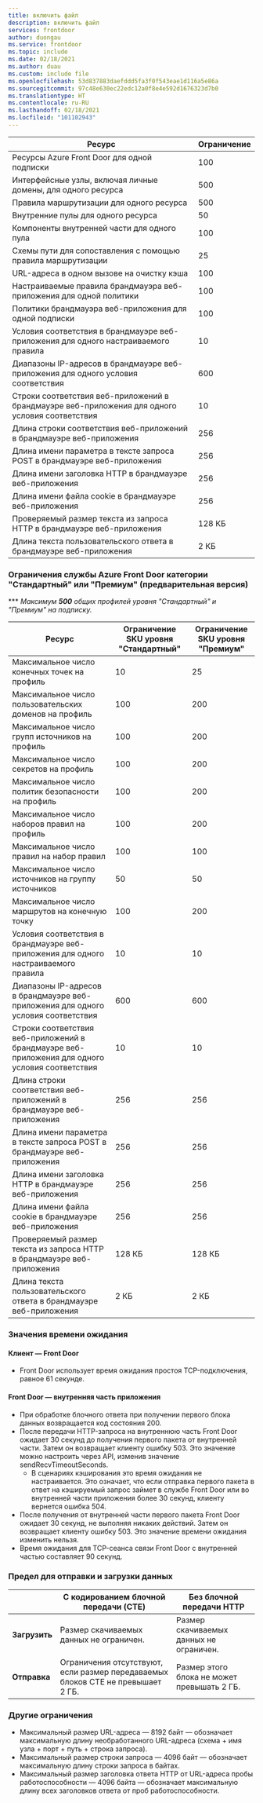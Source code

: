 ```yaml
---
title: включить файл
description: включить файл
services: frontdoor
author: duongau
ms.service: frontdoor
ms.topic: include
ms.date: 02/18/2021
ms.author: duau
ms.custom: include file
ms.openlocfilehash: 53d837883daefddd5fa3f0f543eae1d116a5e86a
ms.sourcegitcommit: 97c48e630ec22edc12a0f8e4e592d1676323d7b0
ms.translationtype: HT
ms.contentlocale: ru-RU
ms.lasthandoff: 02/18/2021
ms.locfileid: "101102943"
---
```

| Ресурс | Ограничение |
| --- | --- |
| Ресурсы Azure Front Door для одной подписки | 100 |
| Интерфейсные узлы, включая личные домены, для одного ресурса | 500 |
| Правила маршрутизации для одного ресурса | 500 |
| Внутренние пулы для одного ресурса | 50 |
| Компоненты внутренней части для одного пула | 100 |
| Схемы пути для сопоставления с помощью правила маршрутизации | 25 |
| URL-адреса в одном вызове на очистку кэша | 100 |
| Настраиваемые правила брандмауэра веб-приложения для одной политики | 100 |
| Политики брандмауэра веб-приложения для одной подписки | 100 |
| Условия соответствия в брандмауэре веб-приложения для одного настраиваемого правила | 10 |
| Диапазоны IP-адресов в брандмауэре веб-приложения для одного условия соответствия | 600 |
| Строки соответствия веб-приложений в брандмауэре веб-приложения для одного условия соответствия | 10 |
| Длина строки соответствия веб-приложений в брандмауэре веб-приложения | 256 |
| Длина имени параметра в тексте запроса POST в брандмауэре веб-приложения | 256 |
| Длина имени заголовка HTTP в брандмауэре веб-приложения | 256 |
| Длина имени файла cookie в брандмауэре веб-приложения | 256 |
| Проверяемый размер текста из запроса HTTP в брандмауэре веб-приложения | 128 КБ |
| Длина текста пользовательского ответа в брандмауэре веб-приложения | 2 КБ |

### <a name="azure-front-door-standardpremium-preview-service-limits"></a>Ограничения службы Azure Front Door категории "Стандартный" или "Премиум" (предварительная версия)

*** *Максимум **500** общих профилей уровня "Стандартный" и "Премиум" на подписку.*

| Ресурс | Ограничение SKU уровня "Стандартный" | Ограничение SKU уровня "Премиум" |
| --- | --- | --- |
| Максимальное число конечных точек на профиль  | 10 | 25 |
| Максимальное число пользовательских доменов на профиль | 100 | 200 |
| Максимальное число групп источников на профиль | 100 | 200 |
| Максимальное число секретов на профиль | 100 | 200 |
| Максимальное число политик безопасности на профиль | 100 | 200 |
| Максимальное число наборов правил на профиль | 100 | 200 |
| Максимальное число правил на набор правил | 100 | 100 |
| Максимальное число источников на группу источников | 50 | 50 |
| Максимальное число маршрутов на конечную точку | 100 | 200 |
| Условия соответствия в брандмауэре веб-приложения для одного настраиваемого правила | 10 | 10 |
| Диапазоны IP-адресов в брандмауэре веб-приложения для одного условия соответствия | 600 | 600 |
| Строки соответствия веб-приложений в брандмауэре веб-приложения для одного условия соответствия | 10 | 10 |
| Длина строки соответствия веб-приложений в брандмауэре веб-приложения | 256 | 256 |
| Длина имени параметра в тексте запроса POST в брандмауэре веб-приложения | 256 | 256 |
| Длина имени заголовка HTTP в брандмауэре веб-приложения | 256 | 256 |
| Длина имени файла cookie в брандмауэре веб-приложения | 256 | 256|
| Проверяемый размер текста из запроса HTTP в брандмауэре веб-приложения | 128 КБ | 128 КБ |
| Длина текста пользовательского ответа в брандмауэре веб-приложения | 2 КБ | 2 КБ |

### <a name="timeout-values"></a>Значения времени ожидания
#### <a name="client-to-front-door"></a>Клиент — Front Door
* Front Door использует время ожидания простоя TCP-подключения, равное 61 секунде.

#### <a name="front-door-to-application-back-end"></a>Front Door — внутренняя часть приложения
* При обработке блочного ответа при получении первого блока данных возвращается код состояния 200.
* После передачи HTTP-запроса на внутреннюю часть Front Door ожидает 30 секунд до получения первого пакета от внутренней части. Затем он возвращает клиенту ошибку 503. Это значение можно настроить через API, изменив значение sendRecvTimeoutSeconds.
    * В сценариях кэширования это время ожидания не настраивается. Это означает, что если отправка первого пакета в ответ на кэшируемый запрос займет в службе Front Door или во внутренней части приложения более 30 секунд, клиенту вернется ошибка 504. 
* После получения от внутренней части первого пакета Front Door ожидает 30 секунд, не выполняя никаких действий. Затем он возвращает клиенту ошибку 503. Это значение времени ожидания изменить нельзя.
* Время ожидания для TCP-сеанса связи Front Door с внутренней частью составляет 90 секунд.

### <a name="upload-and-download-data-limit"></a>Предел для отправки и загрузки данных

|  | С кодированием блочной передачи (CTE) | Без блочной передачи HTTP |
| ---- | ------- | ------- |
| **Загрузить** | Размер скачиваемых данных не ограничен. | Размер скачиваемых данных не ограничен. |
| **Отправка** |    Ограничения отсутствуют, если размер передаваемых блоков CTE не превышает 2 ГБ. | Размер этого блока не может превышать 2 ГБ. |

### <a name="other-limits"></a>Другие ограничения
* Максимальный размер URL-адреса — 8192 байт — обозначает максимальную длину необработанного URL-адреса (схема + имя узла + порт + путь + строка запроса).
* Максимальный размер строки запроса — 4096 байт — обозначает максимальную длину строки запроса в байтах.
* Максимальный размер заголовка ответа HTTP от URL-адреса пробы работоспособности — 4096 байта — обозначает максимальную длину всех заголовков ответа от проб работоспособности. 
